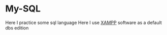 # My-SQL
Here I practice some sql language
Here I use [XAMPP](https://www.apachefriends.org/) software as a default dbs edition
